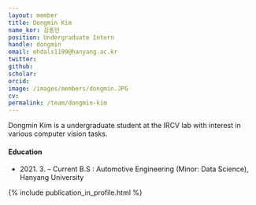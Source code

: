 ```yaml
---
layout: member
title: Dongmin Kim
name_kor: 김동민
position: Undergraduate Intern
handle: dongmin
email: ehdals1199@hanyang.ac.kr
twitter: 
github: 
scholar: 
orcid: 
image: /images/members/dongmin.JPG
cv: 
permalink: /team/dongmin-kim
---
```


Dongmin Kim is a undergraduate student at the IRCV lab with interest in various computer vision tasks.

#### Education

<ul class="chronological">
  <li><span>2021. 3. – Current</span> B.S : Automotive Engineering (Minor: Data Science), Hanyang University</li>
</ul>

{% include publication_in_profile.html %}
